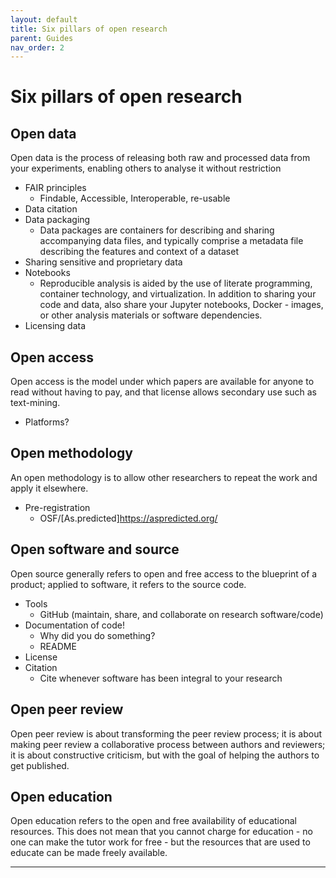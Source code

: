 ```yaml
---
layout: default
title: Six pillars of open research
parent: Guides
nav_order: 2
---
```


# Six pillars of open research


## Open data

Open data is the process of releasing both raw and processed data from your experiments, enabling others to analyse it without restriction

- FAIR principles
  - Findable, Accessible, Interoperable, re-usable
- Data citation
- Data packaging
  - Data packages are containers for describing and sharing accompanying data files, and typically comprise a metadata file describing the features and context of a dataset
- Sharing sensitive and proprietary data
- Notebooks
  - Reproducible analysis is aided by the use of literate programming, container technology, and virtualization. In addition to sharing your code and data, also share your Jupyter notebooks, Docker - images, or other analysis materials or software dependencies.
- Licensing data

## Open access

Open access is the model under which papers are available for anyone to read without having to pay, and that license allows secondary use such as text-mining.

- Platforms?

## Open methodology

An open methodology is to allow other researchers to repeat the work and apply it elsewhere.

- Pre-registration
  - OSF/[As.predicted]<https://aspredicted.org/>

## Open software and source

Open source generally refers to open and free access to the blueprint of a product; applied to software, it refers to the source code.

- Tools
  - GitHub (maintain, share, and collaborate on research software/code)
- Documentation of code!
  - Why did you do something?
  - README
- License
- Citation
  - Cite whenever software has been integral to your research

## Open peer review

Open peer review is about transforming the peer review process; it is about making peer review a collaborative process between authors and reviewers; it is about constructive criticism, but with the goal of helping the authors to get published.

## Open education

Open education refers to the open and free availability of educational resources. This does not mean that you cannot charge for education - no one can make the tutor work for free - but the resources that are used to educate can be made freely available.

---
